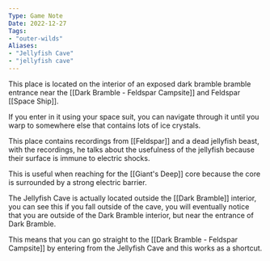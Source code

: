 ```yaml
---
Type: Game Note
Date: 2022-12-27
Tags:
- "outer-wilds"
Aliases: 
- "Jellyfish Cave"
- "jellyfish cave"
---
```

This place is located on the interior of an exposed dark bramble bramble entrance near the [[Dark Bramble - Feldspar Campsite]] and Feldspar [[Space Ship]].

If you enter in it using your space suit, you can navigate through it until you warp to somewhere else that contains lots of ice crystals. 

This place contains recordings from [[Feldspar]] and a dead jellyfish beast, with the recordings, he talks about the usefulness of the jellyfish because their surface is immune to electric shocks.

This is useful when reaching for the [[Giant's Deep]] core because the core is surrounded by a strong electric barrier.

The Jellyfish Cave is actually located outside the [[Dark Bramble]] interior, you can see this if you fall outside of the cave, you will eventually notice that you are outside of the Dark Bramble interior, but near the entrance of Dark Bramble.

This means that you can go straight to the [[Dark Bramble - Feldspar Campsite]] by entering from the Jellyfish Cave and this works as a shortcut.
